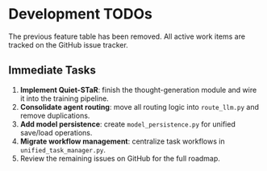 # Development TODOs

The previous feature table has been removed. All active work items are tracked on the GitHub issue tracker.

## Immediate Tasks

1. **Implement Quiet-STaR**: finish the thought-generation module and wire it into the training pipeline.
2. **Consolidate agent routing**: move all routing logic into `route_llm.py` and remove duplications.
3. **Add model persistence**: create `model_persistence.py` for unified save/load operations.
4. **Migrate workflow management**: centralize task workflows in `unified_task_manager.py`.
5. Review the remaining issues on GitHub for the full roadmap.
